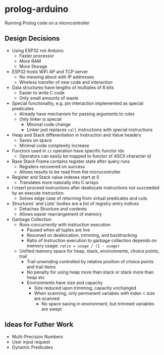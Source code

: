 # prolog-arduino
Running Prolog code on a microcontroller

## Design Decisions
+ Using ESP32 not Arduino
    + Faster processor
    + More RAM
    + More Storage
+ ESP32 hosts WiFi AP and TCP server
    + No messing about with IP addresses
    + Wireless transfer of new code and interaction
+ Data structures have lengths of multiples of 8 bits
    + Easier to write C code
    + Only small amounts of waste
+ Special functionality, e.g. pin interaction implemented as special predicates
    + Already have mechanism for passing arguments to rules
    + Only linker is special
        + Minimal code change
        + Linker just replaces `call` instructions with special instructions
+ Heap and Stack differentiation in Instruction and Value headers
    + Saves on space
    + Minimal code complexity increase
+ Functors used in `is` operation have specific functor ids
    + Operators can easily be mapped to functor of ASCII character id
+ Base Stack Frame contains register state after query runs
    + Registers recovered on success
    + Allows results to be read from the microcontroller
+ Register and Stack value indexes start at 0
    + Translates more naturally into C arrays
+ I insert proceed instructions after deallocate instructions not succeeded by an execute instruction
    + Solves edge case of returning from virtual predicates and cuts
+ Structures' and Lists' bodies are a list of registry entry indices
    + Detaches Structure and contents
    + Allows easier rearrangement of memory
+ Garbage Collection
    + Runs concurrently with instruction execution
        + Paused when all tuples are live
        + Resumed on deallocation, trimming, and backtracking
        + Ratio of Instruction execution to garbage collection depends on memory usage: `ratio = usage / (1 - usage)`
    + Unified memory space for heap, stack, environments, choice points, trail
        + Trail unwinding controlled by relative position of choice points and trail items
        + No penalty for using heap more than stack or stack more than heap etc
        + Environments have size and capacity
            + Size reduced upon trimming, capacity unchanged
            + When scanning, only permanent variabes with index < size are scanned
                + No space saving in environment, but trimmed variables are swept


## Ideas for Futher Work
+ Multi-Precision Numbers
+ User input request
+ Dynamic Predicates
